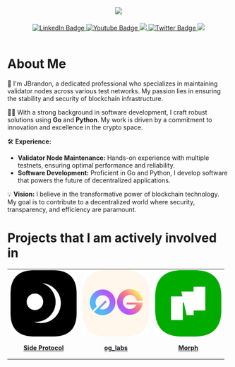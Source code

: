 <div id="header" align="center">
  <img src="https://avatars.githubusercontent.com/u/109657439?v=4" width="150"/>
</div>
<br>
<div id="badges" align="center">
  <a href="https://discord.com/users/961408999411048461">
    <img src="https://img.shields.io/badge/Discord-blue?style=for-the-badge&logo=https%3A%2F%2Fimg.icons8.com%2Fios%2F50%2Fmedium-logo.png&logoColor=white" alt="LinkedIn Badge"/>
  </a>
  <a href="https://medium.com/@James_Brandon">
    <img src="https://img.shields.io/badge/Medium-black?style=for-the-badge&logo=https%3A%2F%2Fimg.icons8.com%2Fios%2F50%2Fmedium-logo.png&logoColor=white" alt="Youtube Badge"/>
  </a>
  <a href="https://keybase.io/jamesbrandon">
    <img src="https://img.shields.io/badge/Keybase-orange?style=for-the-badge&logo=https%3A%2F%2Fimg.icons8.com%2Fios%2F50%2Fmedium-logo.png&logoColor=white">
  </a>
  <a href="https://x.com/JBTGrox">
    <img src="https://img.shields.io/badge/Twitter-blue?style=for-the-badge&logo=twitter&logoColor=white" alt="Twitter Badge"/>
  </a>
  <a href="https://linktr.ee/JBrandon_?utm_source=linktree_admin_share">
    <img src="https://img.shields.io/badge/Linktree-green?style=for-the-badge&logo=https%3A%2F%2Fimg.icons8.com%2Fios%2F50%2Fmedium-logo.png&logoColor=white">
  </a>
</div>
<br>

<h1>About Me</h1>

🔧 I'm JBrandon, a dedicated professional who specializes in maintaining validator nodes across various test networks. My passion lies in ensuring the stability and security of blockchain infrastructure.

👨‍💻 With a strong background in software development, I craft robust solutions using **Go** and **Python**. My work is driven by a commitment to innovation and excellence in the crypto space.

🛠️ **Experience:**
- **Validator Node Maintenance:** Hands-on experience with multiple testnets, ensuring optimal performance and reliability.
- **Software Development:** Proficient in Go and Python, I develop software that powers the future of decentralized applications.

💡 **Vision:**
I believe in the transformative power of blockchain technology. My goal is to contribute to a decentralized world where security, transparency, and efficiency are paramount.

<h1>Projects that I am actively involved in</h1>
<table align="center">
  <tr align="center">
    <td align="center" hspace="30">
      <a href="https://side.one/">
        <img src="https://github.com/TempGROX/TempGROX/blob/main/src/photos/rounded-in-photoretrica%20(1).png" width="150">
        <p><strong>Side Protocol</strong></p>
      </a>
    </td>
    <td align="center">
      <a href="https://0g.ai/">
        <img src="https://github.com/TempGROX/TempGROX/blob/main/src/photos/rounded-in-photoretrica.png" width="150">
        <p><strong>og_labs</strong></p>
      </a>
    </td>
    <td align="center">
      <a href="https://www.morphl2.io/">
        <img src="https://github.com/TempGROX/TempGROX/blob/main/src/photos/rounded-in-photoretrica%20(2).png" width="150">
        <p><strong>Morph</strong></p>
      </a>
    </td>
  </tr>
</table>
<br>
